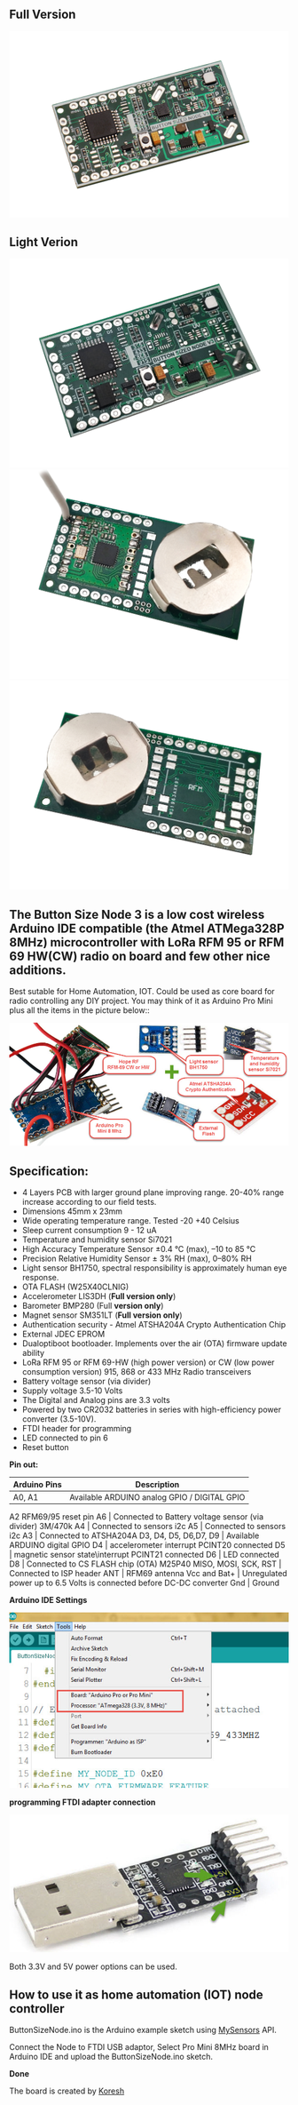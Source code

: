 ## Full Version ##
![The Button Size Node 3](https://github.com/EasySensors/ButtonSizeNode3/blob/master/pics/BS3_TOP.jpg?raw=true)

## Light Verion ##
![The Button Size Node 3](https://github.com/EasySensors/ButtonSizeNode3/blob/master/pics/BS3_LITE_TOP.jpg?raw=true)
![The Button Size Node 3](https://github.com/EasySensors/ButtonSizeNode3/blob/master/pics/BS3_LITE_BOTTOM_RADIO.jpg?raw=true)
![The Button Size Node 3](https://github.com/EasySensors/ButtonSizeNode3/blob/master/pics/BS3_LITE_BOTTOM.jpg?raw=true)


**The Button Size Node 3 is a low cost wireless Arduino IDE compatible (the Atmel ATMega328P 8MHz) microcontroller with LoRa RFM 95 or RFM 69 HW(CW) radio on board and few other nice additions.** 
------------------------------------------------------------------------

Best sutable for Home Automation, IOT. Could be used as core board for radio controlling any DIY project. You may think of it as Arduino Pro Mini plus all the items in the picture below::

![](https://github.com/EasySensors/ButtonSizeNode/blob/master/pics/replceA.jpg?raw=true)

## Specification: ##
 - 4 Layers PCB with larger ground plane improving range. 20-40% range increase according to our field tests.
 - Dimensions 45mm x 23mm
 - Wide operating temperature range. Tested -20 +40 Celsius
 - Sleep current consumption 9 - 12 uA
 - Temperature and humidity sensor Si7021 
 - High Accuracy Temperature Sensor ±0.4 °C (max), –10 to 85 °C
 - Precision Relative Humidity Sensor ± 3% RH (max), 0–80% RH
 - Light sensor BH1750,  spectral responsibility is approximately human eye response. 
 - OTA FLASH (W25X40CLNIG)
 - Accelerometer LIS3DH (**Full version only**)
 - Barometer BMP280 (Full **version only**)
 - Magnet sensor SM351LT (**Full version only**)
 - Authentication security - Atmel ATSHA204A Crypto Authentication Chip
 - External JDEC EPROM
 - Dualoptiboot bootloader. Implements over the air (OTA) firmware update ability
 - LoRa RFM 95 or RFM 69-HW (high power version) or CW (low power consumption version) 915, 868 or 433 MHz Radio transceivers
 - Battery voltage sensor (via divider)
 - Supply voltage  3.5-10 Volts
 - The Digital and Analog pins are 3.3 volts
 - Powered by two CR2032 batteries in series with high-efficiency power converter (3.5-10V). 
 - FTDI  header for programming
 - LED connected to pin 6
 - Reset button


**Pin out:** 


Arduino Pins|	Description
------------|--------------
A0, A1 |	Available ARDUINO analog GPIO / DIGITAL GPIO
A2 RFM69/95 reset pin
A6 |	Connected to Battery voltage sensor (via divider) 3M/470k 
A4 |	Connected to sensors i2c
A5 |	Connected to sensors i2c
A3 |	Connected to  ATSHA204A
D3, D4, D5, D6,D7, D9 |	Available ARDUINO digital GPIO
D4 | accelerometer interrupt PCINT20 connected 
D5 | magnetic sensor state\interrupt PCINT21 connected 
D6 | LED connected
D8 |	Connected to CS FLASH chip (OTA) M25P40
MISO, MOSI, SCK, RST |	Connected to ISP header
ANT |	RFM69 antenna
Vcc and Bat+ | Unregulated power up to 6.5 Volts is connected before DC-DC converter
Gnd | Ground


**Arduino IDE Settings**

![Arduino IDE Settings](https://github.com/EasySensors/ButtonSizeNode/blob/master/pics/IDEsettings.jpg?raw=true)


**programming FTDI adapter connection**

![enter image description here](https://github.com/EasySensors/ButtonSizeNode/blob/master/pics/FTDIvcc5-3.jpg?raw=true)


Both 3.3V and 5V power options can be used.

How to use it as home automation (IOT) node controller
------------------------------------------------------


ButtonSizeNode.ino is the Arduino example sketch using [MySensors](https://www.mysensors.org/) API. 

Connect the Node to FTDI USB adaptor, Select Pro Mini 8MHz board in Arduino IDE and upload the ButtonSizeNode.ino sketch.

**Done**


The board is created by  [Koresh](https://www.openhardware.io/user/143/projects/Koresh)

